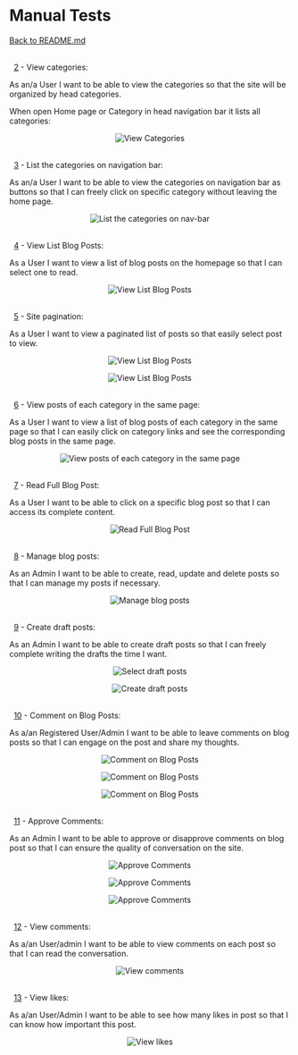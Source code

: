 # Manual Tests

[Back to README.md](/workspace/lithium-battery-recycle-blog/README.md)

\
&nbsp;
[2](https://github.com/Ahmadalhindi/lithium-battery-recycle-blog/issues/2) - View categories:

As an/a User I want to be able to view the categories so that the site will be organized by head categories.

When open Home page or Category in head navigation bar it lists all categories: 

<p align="center">
<img src="documentation/readme_images/userstory2.png" alt="View Categories">
</p>

\
&nbsp;
[3](https://github.com/Ahmadalhindi/lithium-battery-recycle-blog/issues/3) - List the categories on navigation bar:

As an/a User I want to be able to view the categories on navigation bar as buttons so that I can freely click on specific category without leaving the home page.

<p align="center">
<img src="documentation/readme_images/userstory3.png" alt="List the categories on nav-bar">
</p>

\
&nbsp;
[4](https://github.com/Ahmadalhindi/lithium-battery-recycle-blog/issues/4) - View List Blog Posts:

As a User I want to view a list of blog posts on the homepage so that I can select one to read.

<p align="center">
<img src="documentation/readme_images/userstory4.png" alt="View List Blog Posts">
</p>

\
&nbsp;
[5](https://github.com/Ahmadalhindi/lithium-battery-recycle-blog/issues/5) - Site pagination:

As a User I want to view a paginated list of posts so that easily select post to view.

<p align="center">
<img src="documentation/readme_images/userstory5_1.png" alt="View List Blog Posts">
</p>

<p align="center">
<img src="documentation/readme_images/userstory5_2.png" alt="View List Blog Posts">
</p>

\
&nbsp;
[6](https://github.com/Ahmadalhindi/lithium-battery-recycle-blog/issues/6) - View posts of each category in the same page:

As a User I want to view a list of blog posts of each category in the same page so that I can easily click on category links and see the corresponding blog posts in the same page.

<p align="center">
<img src="documentation/readme_images/userstory6.png" alt="View posts of each category in the same page">
</p>

\
&nbsp;
[7](https://github.com/Ahmadalhindi/lithium-battery-recycle-blog/issues/7) - Read Full Blog Post:

As a User I want to be able to click on a specific blog post so that I can access its complete content.

<p align="center">
<img src="documentation/readme_images/userstory7.png" alt="Read Full Blog Post">
</p>

\
&nbsp;
[8](https://github.com/Ahmadalhindi/lithium-battery-recycle-blog/issues/8) - Manage blog posts:

As an Admin I want to be able to create, read, update and delete posts so that I can manage my posts if necessary.

<p align="center">
<img src="documentation/readme_images/userstory8.png" alt="Manage blog posts">
</p>

\
&nbsp;
[9](https://github.com/Ahmadalhindi/lithium-battery-recycle-blog/issues/9) - Create draft posts:

As an Admin I want to be able to create draft posts so that I can freely complete writing the drafts the time I want.

<p align="center">
<img src="documentation/readme_images/userstory9_2.png" alt="Select draft posts">
</p>

<p align="center">
<img src="documentation/readme_images/userstory9_1.png" alt="Create draft posts">
</p>

\
&nbsp;
[10](https://github.com/Ahmadalhindi/lithium-battery-recycle-blog/issues/10) - Comment on Blog Posts:

As a/an Registered User/Admin I want to be able to leave comments on blog posts so that I can engage on the post and share my thoughts.

<p align="center">
<img src="documentation/readme_images/userstory10_2.png" alt="Comment on Blog Posts">
</p>

<p align="center">
<img src="documentation/readme_images/userstory10_1.png" alt="Comment on Blog Posts">
</p>

<p align="center">
<img src="documentation/readme_images/userstory10.png" alt="Comment on Blog Posts">
</p>

\
&nbsp;
[11](https://github.com/Ahmadalhindi/lithium-battery-recycle-blog/issues/11) - Approve Comments:

As an Admin I want to be able to approve or disapprove comments on blog post so that I can ensure the quality of conversation on the site.

<p align="center">
<img src="documentation/readme_images/userstory10_1.png" alt="Approve Comments">
</p>

<p align="center">
<img src="documentation/readme_images/userstory11.png" alt="Approve Comments">
</p>

<p align="center">
<img src="documentation/readme_images/userstory11_1.png" alt="Approve Comments">
</p>

\
&nbsp;
[12](https://github.com/Ahmadalhindi/lithium-battery-recycle-blog/issues/12) - View comments:

As a/an User/admin I want to be able to view comments on each post so that I can read the conversation.

<p align="center">
<img src="documentation/readme_images/userstory12.png" alt="View comments">
</p>

\
&nbsp;
[13](https://github.com/Ahmadalhindi/lithium-battery-recycle-blog/issues/13) - View likes:

As a/an User/Admin I want to be able to see how many likes in post so that I can know how important this post.

<p align="center">
<img src="documentation/readme_images/userstory13.png" alt="View likes">
</p>

\
&nbsp;
